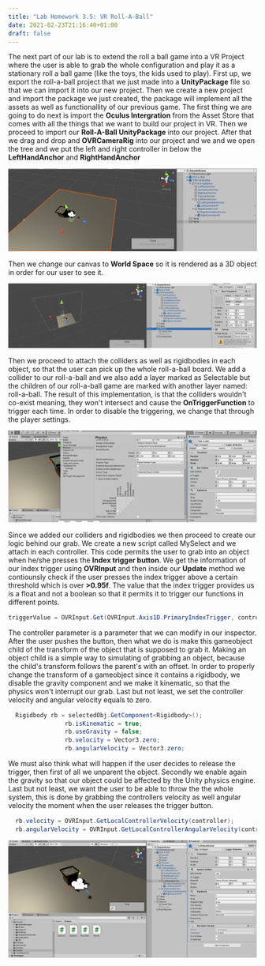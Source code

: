 ```yaml
---
title: "Lab Homework 3.5: VR Roll-A-Ball"
date: 2021-02-23T21:16:40+01:00
draft: false
---
```


The next part of our lab is to extend the roll a ball game into a VR Project where the user is able to grab the whole configuration and play it as a stationary roll a ball game (like the toys, the kids used to play).
First up, we export the roll-a-ball project that we just made into a **UnityPackage** file so that we can import it into our new project.
Then we create a new project and import the package we just created, the package will implement all the assets as well as functionallity of our previous game.
The first thing we are going to do next is import the **Oculus Intergration** from the Asset Store that comes with all the things that we want to build our project in VR. Then we proceed to import our **Roll-A-Ball UnityPackage** into our project.
After that we drag and drop and **OVRCameraRig** into our project and we and we open the tree and we put the left and right controller in below the **LeftHandAnchor** and **RightHandAnchor**

![alt text](https://raw.githubusercontent.com/petrosKon/Kontrazis/master/static/images/Added%20Controller.PNG "Added controllers")

Then we change our canvas to **World Space** so it is rendered as a 3D object in order for our user to see it.

![alt text](https://raw.githubusercontent.com/petrosKon/Kontrazis/master/static/images/Canvas%20World%20Space.PNG "Canvas World Space")

Then we proceed to attach the colliders as well as rigidbodies in each object, so that the user can pick up the whole roll-a-ball board. We add a collider to our roll-a-ball and we also add a layer marked as Selectable but the children of our roll-a-ball game are marked with another layer named: roll-a-ball.
The result of this implementation, is that the colliders wouldn't co-exist meaning, they won't intersect and cause the **OnTriggerFunction** to trigger each time.
In order to disable the triggering, we change that through the player settings.

![alt text](https://raw.githubusercontent.com/petrosKon/Kontrazis/master/static/images/Layers%20%26%20Colliders.PNG "Layers & Colliders")

Since we added our colliders and rigidbodies we then proceed to create our logic behind our grab. We create a new script called MySelect and we attach in each controller.
This code permits the user to grab into an object when he/she presses the **Index trigger button**.
We get the information of our index trigger using **OVRInput** and then inside our **Update** method we contiounsly check if the user presses the index trigger above a certain threshold which is over **>0.95f**.
The value that the index trigger provides us is a float and not a boolean so that it permits it to trigger our functions in different points.

```C#
triggerValue = OVRInput.Get(OVRInput.Axis1D.PrimaryIndexTrigger, controller);
```

The controller parameter is a parameter that we can modify in our inspector.
After the user pushes the button, then what we do is make this gameobject child of the transform of the object that is supposed to grab it. Making an object child is a simple way to simulating of grabbing an object, because the child's transform follows the parent's with an offset.
In order to properly change the transform of a gameobject since it contains a rigidbody, we disable the gravity component and we make it kinematic, so that the physics won't interrupt our grab.
Last but not least, we set the controller velocity and angular velocity equals to zero.

```C#
  Rigidbody rb = selectedObj.GetComponent<Rigidbody>();
                rb.isKinematic = true;
                rb.useGravity = false;
                rb.velocity = Vector3.zero;
                rb.angularVelocity = Vector3.zero;
```

We must also think what will happen if the user decides to release the trigger, then first of all we unparent the object. Secondly we enable again the gravity so that our object could be affected by the Unity physics engine.
Last but not least, we want the user to be able to throw the the whole system, this is done by grabbing the controllers velocity as well angular velocity the moment when the user releases the trigger button.

```C#
  rb.velocity = OVRInput.GetLocalControllerVelocity(controller);
  rb.angularVelocity = OVRInput.GetLocalControllerAngularVelocity(controller);
```

![alt text](https://raw.githubusercontent.com/petrosKon/Kontrazis/master/static/images/Final%20Configuration.PNG "Final Configuration")
